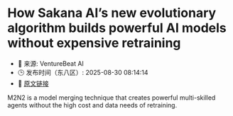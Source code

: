 # How Sakana AI’s new evolutionary algorithm builds powerful AI models without expensive retraining
- 📅 来源: VentureBeat AI
- 🕒 发布时间（东八区）: 2025-08-30 08:14:14
- 🔗 [原文链接](https://venturebeat.com/ai/how-sakana-ais-new-evolutionary-algorithm-builds-powerful-ai-models-without-expensive-retraining/)

M2N2 is a model merging technique that creates powerful multi-skilled agents without the high cost and data needs of retraining.